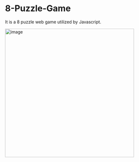 # 8-Puzzle-Game

It is a 8 puzzle web game utilized by Javascript.

<img width="424" alt="image" src="https://github.com/user-attachments/assets/74d488e6-89cd-4625-a494-3b96a40e1f3a">
